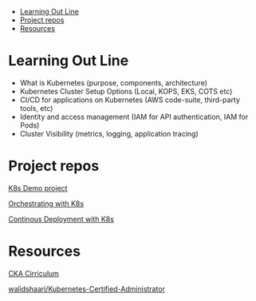 - [Learning Out Line](#learning-out-line)
- [Project repos](#project-repos)
- [Resources](#resources)

# Learning Out Line

 - What is Kubernetes (purpose, components, architecture)
 - Kubernetes Cluster Setup Options (Local, KOPS, EKS, COTS etc)
 - CI/CD for applications on Kubernetes (AWS code-suite, third-party tools, etc)
 - Identity and access management (IAM for API authentication, IAM for Pods)
 - Cluster Visibility (metrics, logging, application tracing)

# Project repos

[K8s Demo project](https://github.com/WesleyCharlesBlake/k8s-demo)

[Orchestrating with K8s](https://github.com/WesleyCharlesBlake/k8s-demo/tree/orchestrate-k8s)

[Continous Deployment with K8s](https://github.com/WesleyCharlesBlake/k8s-demo/tree/continuous-deployment-k8s)

# Resources

[CKA Cirriculum](https://github.com/cncf/curriculum/blob/master/certified_kubernetes_administrator_exam_v1.9.0.pdf)

[walidshaari/Kubernetes-Certified-Administrator](https://github.com/walidshaari/Kubernetes-Certified-Administrator)
